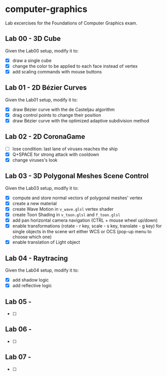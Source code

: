 # computer-graphics
Lab excercises for the Foundations of Computer Graphics exam.  

## Lab 00 - 3D Cube
Given the Lab00 setup, modify it to:  
- [x] draw a single cube
- [x] change the color to be applied to each face instead of vertex
- [x] add scaling commands with mouse buttons 

## Lab 01 - 2D Bézier Curves
Given the Lab01 setup, modify it to:
- [x] draw Bézier curve with the de Casteljau algorithm
- [x] drag control points to change their position
- [x] draw Bézier curve with the optimized adaptive subdivision method

## Lab 02 - 2D CoronaGame
- [ ] lose condition: last lane of viruses reaches the ship
- [x] Q+SPACE for strong attack with cooldown
- [x] change viruses's look

## Lab 03 - 3D Polygonal Meshes Scene Control
Given the Lab03 setup, modify it to:
- [x] compute and store normal vectors of polygonal meshes' vertex
- [x] create a new material
- [x] create Wave Motion in ```v_wave.glsl``` vertex shader
- [x] create Toon Shading in ```v_toon.glsl``` and ```f_toon.glsl```
- [x] add pan horizontal camera navigation (CTRL + mouse wheel up/down)
- [x] enable transformations (rotate - r key, scale - s key, translate - g key) for single objects in the scene wrt either WCS or OCS (pop-up menu to choose which one)
- [x] enable translation of Light object

## Lab 04 - Raytracing
Given the Lab04 setup, modify it to:
- [x] add shadow logic
- [x] add reflective logic

## Lab 05 - 
- [ ] 

## Lab 06 - 
- [ ] 

## Lab 07 - 
- [ ] 